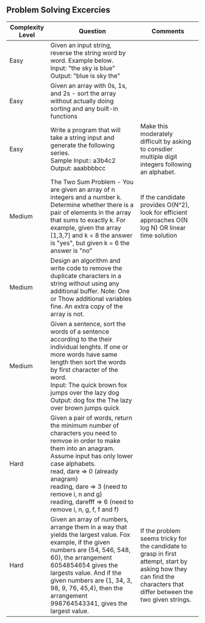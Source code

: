 ## Problem Solving Excercies
|  Complexity Level     | Question                                                                                                                                                                                                                                                                                                                       | Comments                                                                                                                                                             |
|-------------------------|--------------------------------------------------------------------------------------------------------------------------------------------------------------------------------------------------------------------------------------------------------------------------------------------------------------------------------|----------------------------------------------------------------------------------------------------------------------------------------------------------------------|
|  Easy | Given an input string, reverse the string word by word. Example below. <br> Input: "the sky is blue" <br> Output: "blue is sky the"                                                                                                                                                                                            |
|  Easy | Given an array with 0s, 1s, and 2s - sort the array without actually doing sorting and any built-in functions                                                                                                                                                                                                                  |
| Easy | Write a program that will take a string input and generate the following series. <br> Sample Input:: a3b4c2 <br> Output: aaabbbbcc <br>                                                                                                                                                                                        | Make this moderately difficult by asking to consdier multiple digit integers following an alphabet.                                                                  |
| Medium | The Two Sum Problem - You are given an array of n integers and a number k. Determine whether there is a pair of elements in the array that sums to exactly k. For example, given the array [1,3,7] and k = 8 the answer is "yes", but given k = 6 the answer is "no"                                                           | If the candidate provides O(N^2), look for efficient approaches O(N log N) OR linear time solution                                                                   |
| Medium | Design an algorithm and write code to remove the duplicate characters in a string without using any additional buffer. Note: One or Thow additional variables fine. An extra copy of the array is not.                                                                                                                         |
| Medium | Given a sentence, sort the words of a sentence according to the their individual lenghts. If one or more words have same length then sort the words by first character of the word. <br> Input: The quick brown fox jumps over the lazy dog  <br> Output: dog fox the The lazy over brown jumps quick                          |
| Hard | Given a pair of words, return the minimum number of characters you need to remvoe in order to make them into an anagram. Assume input has only lower case alphabets. <br> read, dare => 0 (already anagram) <br> reading, dare => 3 (need to remove i, n and g) <br> reading, darefff => 6 (need to remove i, n, g, f, f and f) ||
| Hard | Given an array of numbers, arrange them in a way that yields the largest value. Fox <br/>example, if the given numbers are {54, 546, 548, 60}, the arrangement 6054854654 gives the largests value. And if the given numbers are {1, 34, 3, 98, 9, 76, 45,4}, then the arrangement 998764543341, gives the largest value.      | If the problem seems tricky for the candidate to grasp in first attempt, start by asking how they can find the characters that differ between the two given strings. |
